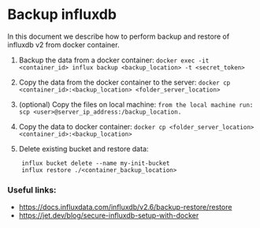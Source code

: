 # Backup influxdb
In this document we describe how to perform backup and restore of influxdb v2 from docker container.

1. Backup the data from a docker container:
`docker exec -it <container_id> influx backup <backup_location> -t <secret_token>`

2. Copy the data from the docker container to the server:
`docker cp <container_id>:<backup_location> <folder_server_location>`

3. (optional) Copy the files on local machine:
`from the local machine run: scp <user>@server_ip_address:/backup_location.`

4. Copy the data to docker container:
`docker cp <folder_server_location> <container_id>:<backup_location>`

5. Delete existing bucket and restore data:
```
    influx bucket delete --name my-init-bucket
    influx restore ./<container_backup_location>
```

### Useful links:
- https://docs.influxdata.com/influxdb/v2.6/backup-restore/restore
- https://jet.dev/blog/secure-influxdb-setup-with-docker
